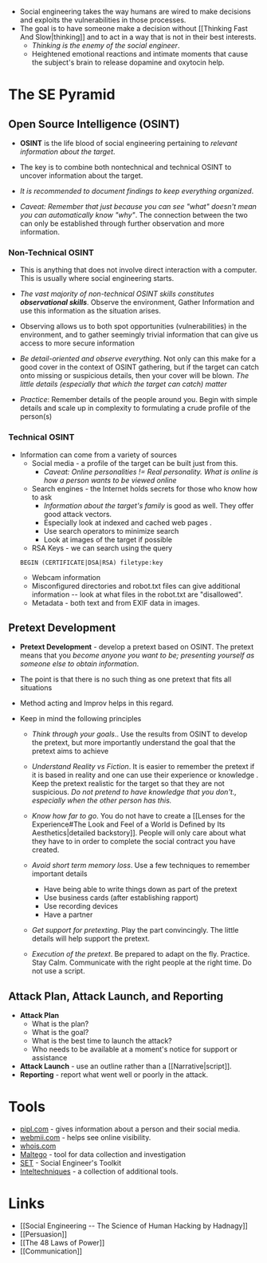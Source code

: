 * Social engineering takes the way humans are wired to make decisions and exploits the vulnerabilities in those processes. 
* The goal is to have someone make a decision without [[Thinking Fast And Slow|thinking]] and to act in a way that is not in their best interests.  
	* *Thinking is the enemy of the social engineer*. 
	* Heightened emotional reactions and intimate moments that cause the subject's brain to release dopamine and oxytocin help. 

# The SE Pyramid 
## Open Source Intelligence (OSINT)
* **OSINT** is the life blood of social engineering pertaining to *relevant information about the target*. 
* The key is to combine both nontechnical and technical OSINT to uncover information about the target. 
* *It is recommended to document findings to keep everything organized*.

* *Caveat: Remember that just because you can see "what" doesn't mean you can automatically know "why"*. The connection between the two can only be established through further observation and more information.

### Non-Technical OSINT 
* This is anything that does not involve direct interaction with a computer. This is usually where social engineering starts. 
* *The vast majority of non-technical OSINT skills constitutes **observational skills***. Observe the environment, Gather Information and use this information as the situation arises. 
* Observing allows us to both spot opportunities (vulnerabilities) in the environment, and to gather seemingly trivial information that can give us access to more secure information 
* *Be detail-oriented and observe everything*. Not only can this make for a good cover in the context of OSINT gathering, but if the target can catch onto missing or suspicious details, then your cover will be blown.  *The little details (especially that which the target can catch) matter*

* *Practice*: Remember details of the people around you. Begin with simple details and scale up in complexity to formulating a crude profile of the person(s) 

### Technical OSINT 
* Information can come from a variety of sources
	* Social media - a profile of the target can be built just from this.
		* *Caveat: Online personalities != Real personality. What is online is how a person wants to be viewed online*
	* Search engines - the Internet holds secrets for those who know how to ask
		* *Information about the target's family* is good as well. They offer good attack vectors. 
		* Especially look at indexed and cached web pages .
		* Use search operators to minimize search 
		* Look at images of the target if possible 
	* RSA Keys - we can search using the query 
	```
	BEGIN (CERTIFICATE|DSA|RSA) filetype:key
	```
	* Webcam information 
	* Misconfigured directories and robot.txt files can give additional information -- look at what files in the robot.txt are "disallowed". 
	* Metadata - both text and from EXIF data in images. 

## Pretext Development
* **Pretext Development** - develop a pretext based on OSINT. The pretext means that you *become anyone you want to be; presenting yourself as someone else to obtain information*.   
* The point is that there is no such thing as one pretext that fits all situations
* Method acting and Improv helps in this regard.

* Keep in mind the following principles
	* *Think through your goals*.. Use the results from OSINT to develop the pretext, but more importantly understand the goal that the pretext aims to achieve 

	* *Understand Reality vs Fiction*. It is easier to remember the pretext if it is based in reality and one can use their experience or knowledge . Keep the pretext realistic for the target so that they are not suspicious. *Do not pretend to have knowledge that you don't., especially when the other person has this.*

	* *Know how far to go*. You do not have to create a [[Lenses for the Experience#The Look and Feel of a World is Defined by Its Aesthetics|detailed backstory]]. People will only care about what they have to in order to complete the social contract you have created.  

	* *Avoid short term memory loss*. Use a few techniques to remember important details 
		* Have being able to write things down as part of the pretext 
		* Use business cards (after establishing rapport) 
		* Use recording devices 
		* Have a partner

	* *Get support for pretexting*. Play the part convincingly. The little details will help support the pretext.

	* *Execution of the pretext*. Be prepared to adapt on the fly. Practice. Stay Calm. Communicate with the right people at the right time. Do not use a script. 

## Attack Plan, Attack Launch, and Reporting
* **Attack Plan** 
	* What is the plan? 
	* What is the goal? 
	* What is the best time to launch the attack? 
	* Who needs to be available at a moment's notice for support or assistance 
* **Attack Launch** - use an outline rather than a [[Narrative|script]]. 
* **Reporting** - report what went well or poorly in the attack. 

# Tools 
* [pipl.com](https://pipl.com) - gives information about a person and their social media. 
* [webmii.com](https://webmii.com) - helps see online visibility.
* [whois.com](http://www.whois.net.) 
* [Maltego](https://www.maltego.com) - tool for data collection and investigation
* [SET](https://trustedsec.com/resources/tools/the-social-engineer-toolkit-set) - Social Engineer's Toolkit 
* [Inteltechniques](https://inteltechniques.com/menu.html) - a collection of additional tools.

# Links 
* [[Social Engineering -- The Science of Human Hacking by Hadnagy]]
* [[Persuasion]]
* [[The 48 Laws of Power]]
* [[Communication]]

